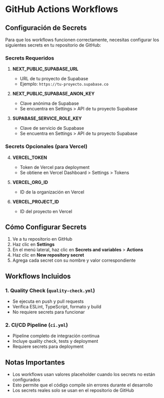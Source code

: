 # GitHub Actions Workflows

## Configuración de Secrets

Para que los workflows funcionen correctamente, necesitas configurar los siguientes secrets en tu repositorio de GitHub:

### Secrets Requeridos

1. **NEXT_PUBLIC_SUPABASE_URL**
   - URL de tu proyecto de Supabase
   - Ejemplo: `https://tu-proyecto.supabase.co`

2. **NEXT_PUBLIC_SUPABASE_ANON_KEY**
   - Clave anónima de Supabase
   - Se encuentra en Settings > API de tu proyecto Supabase

3. **SUPABASE_SERVICE_ROLE_KEY**
   - Clave de servicio de Supabase
   - Se encuentra en Settings > API de tu proyecto Supabase

### Secrets Opcionales (para Vercel)

4. **VERCEL_TOKEN**
   - Token de Vercel para deployment
   - Se obtiene en Vercel Dashboard > Settings > Tokens

5. **VERCEL_ORG_ID**
   - ID de la organización en Vercel

6. **VERCEL_PROJECT_ID**
   - ID del proyecto en Vercel

## Cómo Configurar Secrets

1. Ve a tu repositorio en GitHub
2. Haz clic en **Settings**
3. En el menú lateral, haz clic en **Secrets and variables** > **Actions**
4. Haz clic en **New repository secret**
5. Agrega cada secret con su nombre y valor correspondiente

## Workflows Incluidos

### 1. Quality Check (`quality-check.yml`)

- Se ejecuta en push y pull requests
- Verifica ESLint, TypeScript, formato y build
- No requiere secrets para funcionar

### 2. CI/CD Pipeline (`ci.yml`)

- Pipeline completo de integración continua
- Incluye quality check, tests y deployment
- Requiere secrets para deployment

## Notas Importantes

- Los workflows usan valores placeholder cuando los secrets no están configurados
- Esto permite que el código compile sin errores durante el desarrollo
- Los secrets reales solo se usan en el repositorio de GitHub
